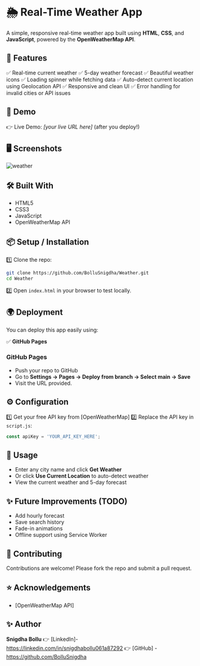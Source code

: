 
# 🌦️ Real-Time Weather App

A simple, responsive real-time weather app built using **HTML**, **CSS**, and **JavaScript**, powered by the **OpenWeatherMap API**.

## 🚀 Features

✅ Real-time current weather
✅ 5-day weather forecast
✅ Beautiful weather icons
✅ Loading spinner while fetching data
✅ Auto-detect current location using Geolocation API
✅ Responsive and clean UI
✅ Error handling for invalid cities or API issues

## 🎥 Demo

👉 Live Demo: *\[your live URL here]* (after you deploy!)

## 🖥️ Screenshots

![weather](https://github.com/user-attachments/assets/f392f267-a9e9-49ac-b027-e50811ca73c8)


## 🛠️ Built With

* HTML5
* CSS3
*  JavaScript
* OpenWeatherMap API


## 📦 Setup / Installation

1️⃣ Clone the repo:

```bash
git clone https://github.com/BolluSnigdha/Weather.git
cd Weather
```

2️⃣ Open `index.html` in your browser to test locally.

## 🌍 Deployment

You can deploy this app easily using:

✅ **GitHub Pages**


### GitHub Pages

* Push your repo to GitHub
* Go to **Settings → Pages → Deploy from branch → Select main → Save**
* Visit the URL provided.



## ⚙️ Configuration

1️⃣ Get your free API key from [OpenWeatherMap]
2️⃣ Replace the API key in `script.js`:

```js
const apiKey = 'YOUR_API_KEY_HERE';
```

## 📝 Usage

* Enter any city name and click **Get Weather**
* Or click **Use Current Location** to auto-detect weather
* View the current weather and 5-day forecast


## ✨ Future Improvements (TODO)

* Add hourly forecast
* Save search history
* Fade-in animations
* Offline support using Service Worker

## 🤝 Contributing

Contributions are welcome! Please fork the repo and submit a pull request.

## ⭐️ Acknowledgements

* [OpenWeatherMap API]


## ✨ Author

**Snigdha Bollu**
👉 [LinkedIn]- https://linkedin.com/in/snigdhabollu061a87292
👉 [GitHub] - https://github.com/BolluSnigdha

